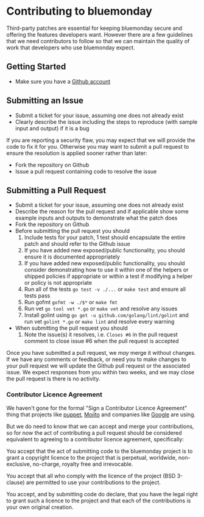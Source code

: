 # Contributing to bluemonday

Third-party patches are essential for keeping bluemonday secure and offering the features developers want. However there are a few guidelines that we need contributors to follow so that we can maintain the quality of work that developers who use bluemonday expect.

## Getting Started

* Make sure you have a [Github account](https://github.com/signup/free)

## Submitting an Issue

* Submit a ticket for your issue, assuming one does not already exist
* Clearly describe the issue including the steps to reproduce (with sample input and output) if it is a bug

If you are reporting a security flaw, you may expect that we will provide the code to fix it for you. Otherwise you may want to submit a pull request to ensure the resolution is applied sooner rather than later:

* Fork the repository on Github
* Issue a pull request containing code to resolve the issue

## Submitting a Pull Request

* Submit a ticket for your issue, assuming one does not already exist
* Describe the reason for the pull request and if applicable show some example inputs and outputs to demonstrate what the patch does
* Fork the repository on Github
* Before submitting the pull request you should
  1. Include tests for your patch, 1 test should encapsulate the entire patch and should refer to the Github issue
  1. If you have added new exposed/public functionality, you should ensure it is documented appropriately
  1. If you have added new exposed/public functionality, you should consider demonstrating how to use it within one of the helpers or shipped policies if appropriate or within a test if modifying a helper or policy is not appropriate
  1. Run all of the tests `go test -v ./...` or `make test` and ensure all tests pass
  1. Run gofmt `gofmt -w ./$*` or `make fmt`
  1. Run vet `go tool vet *.go` or `make vet` and resolve any issues
  1. Install golint using `go get -u github.com/golang/lint/golint` and run vet `golint *.go` or `make lint` and resolve every warning
* When submitting the pull request you should
  1. Note the issue(s) it resolves, i.e. `Closes #6` in the pull request comment to close issue #6 when the pull request is accepted

Once you have submitted a pull request, we *may* merge it without changes. If we have any comments or feedback, or need you to make changes to your pull request we will update the Github pull request or the associated issue. We expect responses from you within two weeks, and we may close the pull request is there is no activity.

### Contributor Licence Agreement

We haven't gone for the formal "Sign a Contributor Licence Agreement" thing that projects like [puppet](https://cla.puppetlabs.com/), [Mojito](https://developer.yahoo.com/cocktails/mojito/cla/) and companies like [Google](http://code.google.com/legal/individual-cla-v1.0.html) are using.

But we do need to know that we can accept and merge your contributions, so for now the act of contributing a pull request should be considered equivalent to agreeing to a contributor licence agreement, specifically:

You accept that the act of submitting code to the bluemonday project is to grant a copyright licence to the project that is perpetual, worldwide, non-exclusive, no-charge, royalty free and irrevocable.

You accept that all who comply with the licence of the project (BSD 3-clause) are permitted to use your contributions to the project.

You accept, and by submitting code do declare, that you have the legal right to grant such a licence to the project and that each of the contributions is your own original creation.
